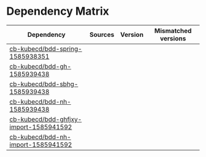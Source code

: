 # Dependency Matrix

Dependency | Sources | Version | Mismatched versions
---------- | ------- | ------- | -------------------
[cb-kubecd/bdd-spring-1585938351](https://github.com/cb-kubecd/bdd-spring-1585938351.git) |  | []() | 
[cb-kubecd/bdd-gh-1585939438](https://github.com/cb-kubecd/bdd-gh-1585939438.git) |  | []() | 
[cb-kubecd/bdd-sbhg-1585939438](https://github.com/cb-kubecd/bdd-sbhg-1585939438.git) |  | []() | 
[cb-kubecd/bdd-nh-1585939438](https://github.com/cb-kubecd/bdd-nh-1585939438.git) |  | []() | 
[cb-kubecd/bdd-ghfjxy-import-1585941592](https://github.com/cb-kubecd/bdd-ghfjxy-import-1585941592.git) |  | []() | 
[cb-kubecd/bdd-nh-import-1585941592](https://github.com/cb-kubecd/bdd-nh-import-1585941592.git) |  | []() | 
